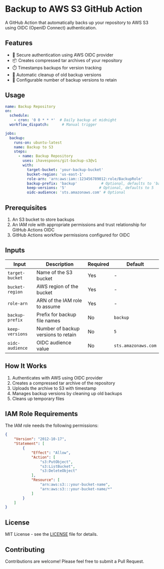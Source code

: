 # Backup to AWS S3 GitHub Action

A GitHub Action that automatically backs up your repository to AWS S3 using OIDC (OpenID Connect) authentication.

## Features

- 🔐 Secure authentication using AWS OIDC provider
- 📦 Creates compressed tar archives of your repository
- ⏱️ Timestamps backups for version tracking
- 🧹 Automatic cleanup of old backup versions
- 🔄 Configurable number of backup versions to retain

## Usage

```yaml
name: Backup Repository
on:
  schedule:
    - cron: '0 0 * * *'  # Daily backup at midnight
  workflow_dispatch:      # Manual trigger

jobs:
  backup:
    runs-on: ubuntu-latest
    name: Backup to S3
    steps:
      - name: Backup Repository
        uses: ihavespoons/git-backup-s3@v1
        with:
          target-bucket: 'your-backup-bucket'
          bucket-region: 'us-east-1'
          role-arn: 'arn:aws:iam::123456789012:role/BackupRole'
          backup-prefix: 'backup'           # Optional, defaults to 'backup'
          keep-versions: '5'               # Optional, defaults to 5
          oidc-audience: 'sts.amazonaws.com' # Optional
```

## Prerequisites

1. An S3 bucket to store backups
2. An IAM role with appropriate permissions and trust relationship for GitHub Actions OIDC
3. GitHub Actions workflow permissions configured for OIDC

## Inputs

| Input | Description | Required | Default |
|-------|-------------|----------|---------|
| `target-bucket` | Name of the S3 bucket | Yes | - |
| `bucket-region` | AWS region of the bucket | Yes | - |
| `role-arn` | ARN of the IAM role to assume | Yes | - |
| `backup-prefix` | Prefix for backup file names | No | `backup` |
| `keep-versions` | Number of backup versions to retain | No | `5` |
| `oidc-audience` | OIDC audience value | No | `sts.amazonaws.com` |

## How It Works

1. Authenticates with AWS using OIDC provider
2. Creates a compressed tar archive of the repository
3. Uploads the archive to S3 with timestamp
4. Manages backup versions by cleaning up old backups
5. Cleans up temporary files

## IAM Role Requirements

The IAM role needs the following permissions:

```json
{
    "Version": "2012-10-17",
    "Statement": [
        {
            "Effect": "Allow",
            "Action": [
                "s3:PutObject",
                "s3:ListBucket",
                "s3:DeleteObject"
            ],
            "Resource": [
                "arn:aws:s3:::your-bucket-name",
                "arn:aws:s3:::your-bucket-name/*"
            ]
        }
    ]
}
```

## License

MIT License - see the [LICENSE](LICENSE) file for details.

## Contributing

Contributions are welcome! Please feel free to submit a Pull Request.